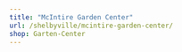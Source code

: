 ```yaml
---
title: "McIntire Garden Center"
url: /shelbyville/mcintire-garden-center/
shop: Garten-Center
---
```

